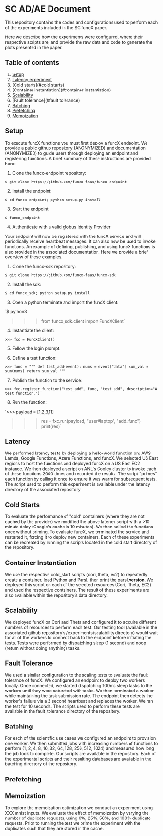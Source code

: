 # SC AD/AE Document


This repository contains the codes and configurations used to perform each of the experiments included in the SC funcX paper.

Here we describe how the experiments were configured, where their respective scripts are, and provide the raw data and code to generate the plots presented in the paper.

## Table of contents

1. [Setup](#setup)
2. [Latency experiment](#latency)
3. [Cold starts](#cold starts)
4. [Container instantiation](#container instantiation)
5. [Scalability](#scalability)
6. [Fault tolerance](#fault tolerance)
7. [Batching](#batching)
8. [Prefetching](#prefetching)
9. [Memoization](#memoization)

## Setup

To execute funcX functions you must first deploy a funcX endpoint. We provide a public github repository (ANONYMIZED) and documentation (ANONYMIZED) to guide users through deploying an endpoint and registering functions. A brief summary of these instructions are provided here:

1. Clone the funcx-endpoint repository: 

`$ git clone https://github.com/funcx-faas/funcx-endpoint`

2. Install the endpoint: 

`$ cd funcx-endpoint; python setup.py install`

3. Start the endpoint: 

`$ funcx_endpoint`

4. Authenticate with a valid globus Identity Provider

Your endpoint will now be registered with the funcX service and will periodically receive heartbeat messages. It can also now be used to invoke functions. An example of defining, publishing, and using funcX functions is also provided in the associated documentation. Here we provide a brief overview of these examples.

1. Clone the funcx-sdk repository: 

`$ git clone https://github.com/funcx-faas/funcx-sdk`

2. Install the sdk: 

`$ cd funcx_sdk; python setup.py install`

3. Open a python terminate and import the funcX client: 

`$ python3
>>> from funcx_sdk.client import FuncXClient`

4. Instantiate the client:

`>>> fxc = FuncXClient()`

5. Follow the login prompt.

6. Define a test function:

`>>> func = """
def test_add(event):
    nums = event["data"]
    sum_val = sum(nums)
    return sum_val
"""`

7. Publish the function to the service:

`>>> fxc.register_function("test_add", func, "test_add", description="A test function.")`

8. Run the function:

`>>> payload = [1,2,3,11]
>>> res = fxc.run(payload, "user#laptop", "add_func")
>>> print(res)`


## Latency

We performed latency tests by deploying a hello-world function on: AWS Lamda, Google Functions, Azure Functions, and funcX. We selected US East regions to host the functions and deployed funcX on a US East EC2 instance. We then deployed a script on ANL's Cooley cluster to invoke each of these functions 2000 times and recorded the results. The script "primes" each function by calling it once to ensure it was warm for subsequent tests. The script used to perform this experiment is available under the latency directory of the associated repository.

## Cold Starts

To evaluate the performance of "cold" containers (where they are not cached by the provider) we modified the above latency script with a >10 minute delay (Google's cache is 10 minutes). We then polled the functions once without priming. To evaluate funcX, we terminated the service and restarted it, forcing it to deploy new containers. Each of these experiments can be recreated by running the scripts located in the cold start directory of the repository.


## Container Instantiation
We use the respective cold\_start scripts (cori, theta, ec2) to repeatedly create a container, load Python and Parsl, then print the parsl.__version__. We deployed this script on each of the selected resources (Cori, Theta, EC2) and used the respective containers. The result of these experiments are also available within the repository’s data directory.

## Scalability

We deployed funcX on Cori and Theta and configured it to acquire different numbers of resources to perform each test. Our testing tool (available in the associated github repository’s /experiments/scalability directory) would wait for all of the workers to connect back to the endpoint before initiating the tests. Tests were performed by dispatching sleep (1 second) and noop (return without doing anything) tasks.

## Fault Tolerance

We used a similar configuration to the scaling tests to evaluate the fault tolerance of funcX. We configured an endpoint to deploy two workers locally. Once connected, we started dispatching 100ms sleep tasks to the workers until they were saturated with tasks. We then terminated a worker while maintaining the task submission rate. The endpoint then detects the worker's failure via a 2 second heartbeat and replaces the worker. We ran the test for 10 seconds. The scripts used to perform these tests are available in the fault\_tolerance directory of the repository.

## Batching

For each of the scientific use cases we configured an endpoint to provision one worker. We then submitted jobs with increasing numbers of functions to perform (1, 2, 4, 8, 16, 32, 64, 128, 256, 512, 1024) and measured how long the job took to complete. Our scripts are available in the repository. Each of the experimental scripts and their resulting databases are available in the batching directory of the repository.

## Prefetching


## Memoization

To explore the memoization optimization we conduct an experiment using XXX mnist inputs. We evaluate the effect of memoization by varying the number of duplicate requests, using 0%, 25%, 50%, and 100% duplicate requests. Prior to running the test we prime the experiment with the duplicates such that they are stored in the cache.


